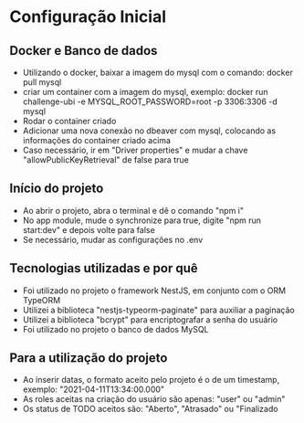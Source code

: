 <h1>Configuração Inicial</h1>

## Docker e Banco de dados
<ul>
  <li>Utilizando o docker, baixar a imagem do mysql com o comando: docker pull mysql</li>
  <li>criar um container com a imagem do mysql, exemplo: docker run challenge-ubi -e MYSQL_ROOT_PASSWORD=root -p 3306:3306 -d mysql</li>
  <li>Rodar o container criado</li>
  <li>Adicionar uma nova conexão no dbeaver com mysql, colocando as informações do container criado acima</li>
  <li>Caso necessário, ir em "Driver properties" e mudar a chave "allowPublicKeyRetrieval" de false para true</li>
</ul>

## Início do projeto
<ul>
  <li>Ao abrir o projeto, abra o terminal e dê o comando "npm i"</li>
  <li>No app module, mude o synchronize para true, digite "npm run start:dev" e depois volte para false</li>
  <li>Se necessário, mudar as configurações no .env</li>
</ul>

## Tecnologias utilizadas e por quê
<ul>
  <li>Foi utilizado no projeto o framework NestJS, em conjunto com o ORM TypeORM</li>
  <li>Utilizei a biblioteca "nestjs-typeorm-paginate" para auxiliar a paginação</li>
  <li>Utilizei a biblioteca "bcrypt" para encriptografar a senha do usuário</li>
  <li>Foi utilizado no projeto o banco de dados MySQL</li>
</ul>

## Para a utilização do projeto
<ul>
  <li>Ao inserir datas, o formato aceito pelo projeto é o de um timestamp, exemplo: "2021-04-11T13:34:00.000"</li>
  <li>
    As roles aceitas na criação do usuário são apenas: "user" ou "admin"
  </li>
  <li>
    Os status de TODO aceitos são: "Aberto", "Atrasado" ou "Finalizado
  </li>
</ul>

